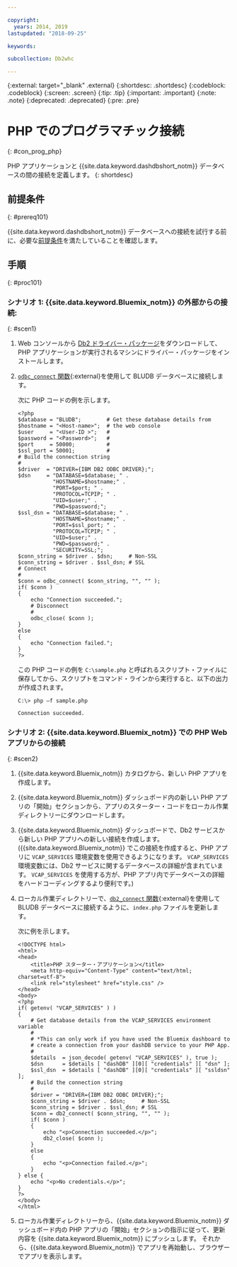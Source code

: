 ```yaml
---

copyright:
  years: 2014, 2019
lastupdated: "2018-09-25"

keywords:

subcollection: Db2whc

---
```


<!-- Attribute definitions --> 
{:external: target="_blank" .external}
{:shortdesc: .shortdesc}
{:codeblock: .codeblock}
{:screen: .screen}
{:tip: .tip}
{:important: .important}
{:note: .note}
{:deprecated: .deprecated}
{:pre: .pre}

# PHP でのプログラマチック接続
{: #con_prog_php}

PHP アプリケーションと {{site.data.keyword.dashdbshort_notm}} データベースの間の接続を定義します。
{: shortdesc}

## 前提条件
{: #prereq101}

{{site.data.keyword.dashdbshort_notm}} データベースへの接続を試行する前に、必要な[前提条件](/docs/services/Db2whc/connecting?topic=Db2whc-connect_ov#prereqs)を満たしていることを確認します。

<!-- Before you can connect to your database, you must perform the following steps:

- [Verify prerequisites](prereqs.html), including installing driver packages, configuring your local environment, and downloading SSL certificates (if needed)
- Collect [connection information](credentials.html), including database details such as host name and port numbers, and connection credentials such as user ID and password -->

## 手順
{: #proc101}

### シナリオ 1: {{site.data.keyword.Bluemix_notm}} の外部からの接続:
{: #scen1}

1. Web コンソールから [Db2 ドライバー・パッケージ](/docs/services/Db2whc?topic=Db2whc-dr_pkg#dr_pkg)をダウンロードして、PHP アプリケーションが実行されるマシンにドライバー・パッケージをインストールします。
                
2. [`odbc_connect` 関数](http://php.net/manual/en/function.odbc-connect.php){:external}を使用して BLUDB データベースに接続します。
    
   次に PHP コードの例を示します。

   ```
   <?php
   $database = "BLUDB";        # Get these database details from
   $hostname = "<Host-name>";  # the web console
   $user     = "<User-ID >";   #
   $password = "<Password>";   #
   $port     = 50000;          #
   $ssl_port = 50001;          #
   # Build the connection string
   #
   $driver  = "DRIVER={IBM DB2 ODBC DRIVER};";
   $dsn     = "DATABASE=$database; " .
              "HOSTNAME=$hostname;" .
              "PORT=$port; " .
              "PROTOCOL=TCPIP; " .
              "UID=$user;" .
              "PWD=$password;";
   $ssl_dsn = "DATABASE=$database; " .
              "HOSTNAME=$hostname;" .
              "PORT=$ssl_port; " .
              "PROTOCOL=TCPIP; " .
              "UID=$user;" .
              "PWD=$password;" .
              "SECURITY=SSL;";
   $conn_string = $driver . $dsn;     # Non-SSL
   $conn_string = $driver . $ssl_dsn; # SSL
   # Connect
   #
   $conn = odbc_connect( $conn_string, "", "" );
   if( $conn )
   {
       echo "Connection succeeded.";
       # Disconnect
       #
       odbc_close( $conn );
   }
   else
   {
       echo "Connection failed.";
   }
   ?>
   ```

   この PHP コードの例を `C:\sample.php` と呼ばれるスクリプト・ファイルに保存してから、スクリプトをコマンド・ラインから実行すると、以下の出力が作成されます。

   ```
   C:\> php –f sample.php

   Connection succeeded.
   ```

### シナリオ 2: {{site.data.keyword.Bluemix_notm}} での PHP Web アプリからの接続
{: #scen2}

1. {{site.data.keyword.Bluemix_notm}} カタログから、新しい PHP アプリを作成します。
        
2. {{site.data.keyword.Bluemix_notm}} ダッシュボード内の新しい PHP アプリの「開始」セクションから、アプリのスターター・コードをローカル作業ディレクトリーにダウンロードします。
        
3. {{site.data.keyword.Bluemix_notm}} ダッシュボードで、Db2 サービスから新しい PHP アプリへの新しい接続を作成します。 ({{site.data.keyword.Bluemix_notm}} でこの接続を作成すると、PHP アプリに `VCAP_SERVICES` 環境変数を使用できるようになります。 `VCAP_SERVICES` 環境変数には、Db2 サービスに関するデータベースの詳細が含まれています。 `VCAP_SERVICES` を使用する方が、PHP アプリ内でデータベースの詳細をハードコーディングするより便利です。)
        
4. ローカル作業ディレクトリーで、[`db2_connect` 関数](http://php.net/manual/en/function.db2-connect.php){:external}を使用して BLUDB データベースに接続するように、`index.php` ファイルを更新します。
        
   次に例を示します。

   ```
   <!DOCTYPE html>
   <html>
   <head>
       <title>PHP スターター・アプリケーション</title>
       <meta http-equiv="Content-Type" content="text/html; charset=utf-8">
       <link rel="stylesheet" href="style.css" />
   </head>
   <body>
   <?php
   if( getenv( "VCAP_SERVICES" ) )
   {
       # Get database details from the VCAP_SERVICES environment variable
       #
       # *This can only work if you have used the Bluemix dashboard to 
       # create a connection from your dashDB service to your PHP App.
       #
       $details  = json_decode( getenv( "VCAP_SERVICES" ), true );
       $dsn      = $details [ "dashDB" ][0][ "credentials" ][ "dsn" ];
       $ssl_dsn  = $details [ "dashDB" ][0][ "credentials" ][ "ssldsn" ];
       # Build the connection string
       #
       $driver = "DRIVER={IBM DB2 ODBC DRIVER};";
       $conn_string = $driver . $dsn;     # Non-SSL
       $conn_string = $driver . $ssl_dsn; # SSL
       $conn = db2_connect( $conn_string, "", "" );
       if( $conn )
       {
           echo "<p>Connection succeeded.</p>";
           db2_close( $conn );
       }
       else
       {
           echo "<p>Connection failed.</p>";
       }
   } else {
       echo "<p>No credentials.</p>";
   }
   ?>
   </body>
   </html>
   ```

5. ローカル作業ディレクトリーから、{{site.data.keyword.Bluemix_notm}} ダッシュボード内の PHP アプリの「開始」セクションの指示に従って、更新内容を {{site.data.keyword.Bluemix_notm}} にプッシュします。 それから、{{site.data.keyword.Bluemix_notm}} でアプリを再始動し、ブラウザーでアプリを表示します。


